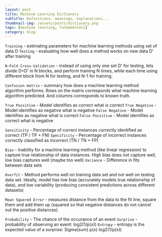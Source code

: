 ```yaml
---
layout: post
title: Machine Learning Dictionary
subtitle: Definitions, meanings, explanations...
thumbnail-img: /assets/posts/dictionary.png
tags: [machine learning, fundamentals]
category: blog
---    
```


```Training``` - estimating parameters for machine learning methods using set of data D
```Testing``` - evaluating how well does a method works on new data D' after training

```N-Fold Cross-Validation``` - instead of using only one set D' for testing, lets divide D+D' in N blocks, and perform training N times, while each time using different block from N for testing, and N-1 for training.

```Confusion metrix``` - summary how does a machine learning method algorithm performs. Rows on the matrix corresponds what machine learning algorithm predicted. And columns corresponds to known truth.

```True Possitive``` - Model identifies as correct what is correct
```True Negative``` - Model identifies as negative what is negative
```False Negative``` - Model identifies as negative what is correct
```False Possitive``` - Model identifies as correct what is negative

```Sensitivity``` - Percentage of correct instances correctly identified as correct (TP / TP + FN)
```Specificity``` - Percentage of incorrect instances correctly classified as incorrect (TN / TN + FP)

```Bias``` - Inability for a machine learning method (like linear regression) to capture true relationship of data instances. High bias does not capture well, low bias captures well (maybe too well)
```Variance``` - Difference in fits between data sets

```Overfit``` - Method performs well on training data set and not well on testing data set. Ideally, model has low bias (accurately models true relationship of data), and low variability (producing consistent predictions across different datasets)

```Mean Squered Error``` - measures distance from the data to the fit line, square them and add them up (squared so that negative distances do not cancel out the positive distances)

```Probability``` - The chance of the occurance of an event
```Surprise``` - probability of observing an event: log2(1/p(x))
```Entropy``` - entropy is the expected value of a surprise: Sigma(sum) p(x) log2(1/p(x)) 